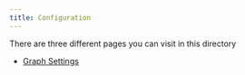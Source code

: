 ```yaml
---
title: Configuration
---
```


There are three different pages you can visit in this directory

- [Graph Settings](/docs/configuration/graph-configuration)
